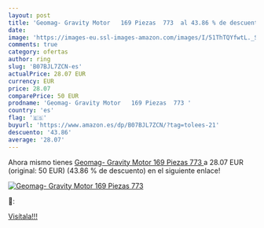 ```yaml
---
layout: post
title: 'Geomag- Gravity Motor   169 Piezas  773  al 43.86 % de descuento'
date: 
image: 'https://images-eu.ssl-images-amazon.com/images/I/51ThTQYfwtL._SL200_.jpg'
comments: true
category: ofertas
author: ring
slug: 'B07BJL7ZCN-es'
actualPrice: 28.07 EUR
currency: EUR
price: 28.07
comparePrice: 50 EUR
prodname: 'Geomag- Gravity Motor   169 Piezas  773 '
country: 'es'
flag: '🇪🇸'
buyurl: 'https://www.amazon.es/dp/B07BJL7ZCN/?tag=tolees-21'
descuento: '43.86'
average: '28.07'
---
```


Ahora mismo tienes [Geomag- Gravity Motor   169 Piezas  773 ](https://www.amazon.es/dp/B07BJL7ZCN/?tag=tolees-21) a 28.07 EUR (original: 50 EUR) (43.86 %  de descuento) en el siguiente enlace!

[![Geomag- Gravity Motor   169 Piezas  773 ](https://images-eu.ssl-images-amazon.com/images/I/51ThTQYfwtL._SL200_.jpg)](https://www.amazon.es/dp/B07BJL7ZCN/?tag=tolees-21)

🔎:


[Visítala!!!](https://www.amazon.es/dp/B07BJL7ZCN/?tag=tolees-21)
